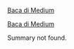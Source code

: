 <!--START_SECTION:medium-->
[Baca di Medium](https://medium.com/@dikaelsaputra/data-processing-dengan-apache-spark-14af61b5c22b?source=rss-272e0aace4a6------2)

[Baca di Medium](https://medium.com/@dikaelsaputra/data-processing-dengan-apache-spark-14af61b5c22b?source=rss-272e0aace4a6------2)

Summary not found.
<!--END_SECTION:medium-->
